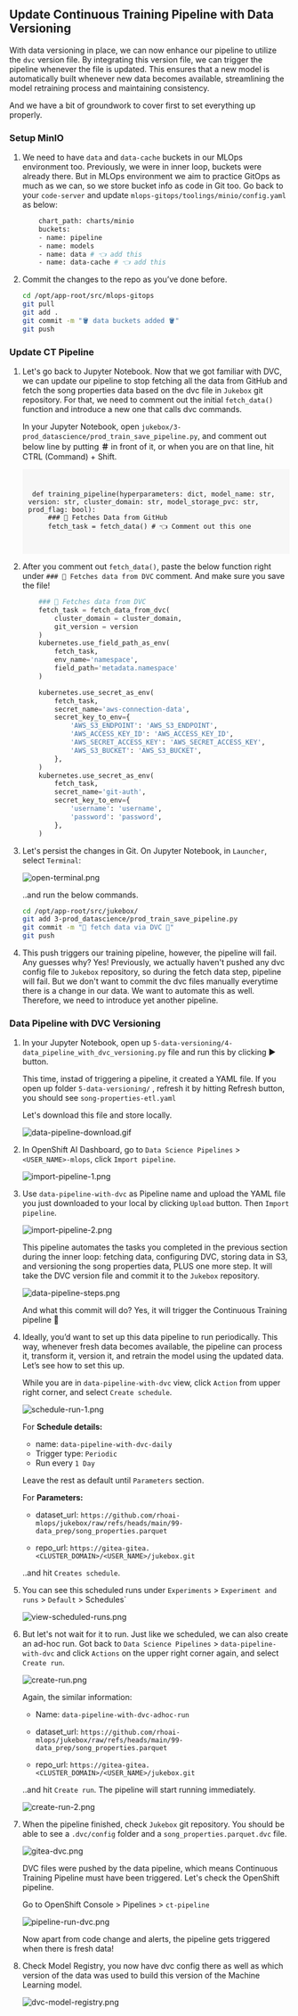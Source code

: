 ## Update Continuous Training Pipeline with Data Versioning

With data versioning in place, we can now enhance our pipeline to utilize the `dvc` version file. By integrating this version file, we can trigger the pipeline whenever the file is updated. This ensures that a new model is automatically built whenever new data becomes available, streamlining the model retraining process and maintaining consistency. 

And we have a bit of groundwork to cover first to set everything up properly.

### Setup MinIO

1. We need to have `data` and `data-cache` buckets in our MLOps environment too. Previously, we were in inner loop, buckets were already there. But in MLOps environment we aim to practice GitOps as much as we can, so we store bucket info as code in Git too. Go back to your `code-server` and update `mlops-gitops/toolings/minio/config.yaml` as below:

    ```bash
        chart_path: charts/minio
        buckets:
        - name: pipeline
        - name: models
        - name: data # 👈 add this
        - name: data-cache # 👈 add this
    ```

2. Commit the changes to the repo as you’ve done before.

    ```bash
    cd /opt/app-root/src/mlops-gitops
    git pull
    git add .
    git commit -m "🪣 data buckets added 🪣"
    git push
    ```

### Update CT Pipeline

1. Let's go back to Jupyter Notebook. Now that we got familiar with DVC, we can update our pipeline to stop fetching all the data from GitHub and fetch the song properties data based on the dvc file in `Jukebox` git repository.  For that, we need to comment out the initial `fetch_data()` function and introduce a new one that calls dvc commands.
   
    In your Jupyter Notebook, open `jukebox/3-prod_datascience/prod_train_save_pipeline.py`, and comment out below line by putting **＃** in front of it, or when you are on that line, hit CTRL (Command) + Shift. 

    <div class="highlight" style="background: #f7f7f7; overflow-x: auto; padding: 10px;">
    <pre><code class="language-python">
    def training_pipeline(hyperparameters: dict, model_name: str, version: str, cluster_domain: str, model_storage_pvc: str, prod_flag: bool):
        ### 🐶 Fetches Data from GitHub
        fetch_task = fetch_data() # 👈 Comment out this one
    </code></pre></div>


2. After you comment out `fetch_data()`, paste the below function right under `### 🍇 Fetches data from DVC` comment. And make sure you save the file!

    ```python
        ### 🍇 Fetches data from DVC
        fetch_task = fetch_data_from_dvc(
            cluster_domain = cluster_domain,
            git_version = version
        )
        kubernetes.use_field_path_as_env(
            fetch_task,
            env_name='namespace',
            field_path='metadata.namespace'
        )

        kubernetes.use_secret_as_env(
            fetch_task,
            secret_name='aws-connection-data',
            secret_key_to_env={
                'AWS_S3_ENDPOINT': 'AWS_S3_ENDPOINT',
                'AWS_ACCESS_KEY_ID': 'AWS_ACCESS_KEY_ID',
                'AWS_SECRET_ACCESS_KEY': 'AWS_SECRET_ACCESS_KEY',
                'AWS_S3_BUCKET': 'AWS_S3_BUCKET',
            },
        )
        kubernetes.use_secret_as_env(
            fetch_task,
            secret_name='git-auth',
            secret_key_to_env={
                'username': 'username',
                'password': 'password',
            },
        )
    ```

3. Let's persist the changes in Git. On Jupyter Notebook, in `Launcher`, select `Terminal`:

   ![open-terminal.png](./images/open-terminal.png)

   ..and run the below commands.

    ```bash
    cd /opt/app-root/src/jukebox/
    git add 3-prod_datascience/prod_train_save_pipeline.py
    git commit -m "🍇 fetch data via DVC 🍇"
    git push
    ```

4. This push triggers our training pipeline, however, the pipeline will fail. Any guesses why? Yes! Previously, we actually haven't pushed any dvc config file to `Jukebox` repository, so during the fetch data step, pipeline will fail. But we don't want to commit the dvc files manually everytime there is a change in our data. We want to automate this as well. Therefore, we need to introduce yet another pipeline.


### Data Pipeline with DVC Versioning

1. In your Jupyter Notebook, open up `5-data-versioning/4-data_pipeline_with_dvc_versioning.py` file and run this by clicking ▶️ button.

    This time, instad of triggering a pipeline, it created a YAML file. If you open up folder `5-data-versioning/` , refresh it by hitting Refresh button, you should see `song-properties-etl.yaml`

    Let's download this file and store locally. 

    ![data-pipeline-download.gif](./images/data-pipeline-download.gif)

2. In OpenShift AI Dashboard, go to `Data Science Pipelines` > `<USER_NAME>-mlops`, click `Import pipeline`. 

    ![import-pipeline-1.png](./images/import-pipeline-1.png)

3. Use `data-pipeline-with-dvc` as Pipeline name and upload the YAML file you just downloaded to your local by clicking `Upload` button. Then `Import pipeline`. 

    ![import-pipeline-2.png](./images/import-pipeline-2.png)

   This pipeline automates the tasks you completed in the previous section during the inner loop: fetching data, configuring DVC, storing data in S3, and versioning the song properties data, PLUS one more step. It will take the DVC version file and commit it to the `Jukebox` repository.

    ![data-pipeline-steps.png](./images/data-pipeline-steps.png)

    And what this commit will do? Yes, it will trigger the Continuous Training pipeline 🎉

4. Ideally, you’d want to set up this data pipeline to run periodically. This way, whenever fresh data becomes available, the pipeline can process it, transform it, version it, and retrain the model using the updated data. Let’s see how to set this up.

    While you are in `data-pipeline-with-dvc` view, click `Action` from upper right corner, and select `Create schedule`.

    ![schedule-run-1.png](./images/schedule-run-1.png)

    For **Schedule details:**

    - name: `data-pipeline-with-dvc-daily`
    - Trigger type: `Periodic`
    - Run every `1 Day`
  
    Leave the rest as default until `Parameters` section.

    For **Parameters:**

    - dataset_url: `https://github.com/rhoai-mlops/jukebox/raw/refs/heads/main/99-data_prep/song_properties.parquet`

    - repo_url: `https://gitea-gitea.<CLUSTER_DOMAIN>/<USER_NAME>/jukebox.git`

    ..and hit `Creates schedule`.

5. You can see this scheduled runs under `Experiments` > `Experiment and runs` > `Default` > Schedules`

    ![view-scheduled-runs.png](./images/view-scheduled-runs.png)

6. But let's not wait for it to run. Just like we scheduled, we can also create an ad-hoc run. Got back to `Data Science Pipelines` > `data-pipeline-with-dvc` and click `Actions` on the upper right corner again, and select `Create run`.

    ![create-run.png](./images/create-run.png)

    Again, the similar information:

    - Name: `data-pipeline-with-dvc-adhoc-run`
    - dataset_url: `https://github.com/rhoai-mlops/jukebox/raw/refs/heads/main/99-data_prep/song_properties.parquet`

    - repo_url: `https://gitea-gitea.<CLUSTER_DOMAIN>/<USER_NAME>/jukebox.git`

    ..and hit `Create run`. The pipeline will start running immediately.

    ![create-run-2.png](./images/create-run-2.png)


7. When the pipeline finished, check `Jukebox` git repository. You should be able to see a `.dvc/config` folder and a `song_properties.parquet.dvc` file. 

    ![gitea-dvc.png](./images/gitea-dvc.png)

    DVC files were pushed by the data pipeline, which means Continuous Training Pipeline must have been triggered. Let's check the OpenShift pipeline.

    Go to OpenShift Console > Pipelines > `ct-pipeline`

    ![pipeline-run-dvc.png](./images/pipeline-run-dvc.png)

    Now apart from code change and alerts, the pipeline gets triggered when there is fresh data!

8.  Check Model Registry, you now have dvc config there as well as which version of the data was used to build this version of the Machine Learning model.

    ![dvc-model-registry.png](./images/dvc-model-registry.png)


